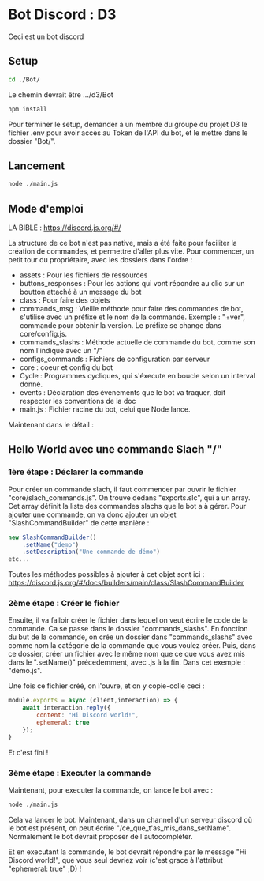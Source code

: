 # Bot Discord : D3

Ceci est un bot discord 

## Setup

```sh
cd ./Bot/
```
Le chemin devrait être .../d3/Bot

```sh
npm install
```

Pour terminer le setup, demander à un membre du groupe du projet D3 le fichier .env pour avoir accès au Token de l'API du bot, et le mettre dans le dossier "Bot/".

## Lancement

```sh
node ./main.js
```

## Mode d'emploi

LA BIBLE : https://discord.js.org/#/

La structure de ce bot n'est pas native, mais a été faite pour faciliter la création de commandes, et permettre d'aller plus vite. Pour commencer, un petit tour du propriétaire, avec les dossiers dans l'ordre : 

  - assets : Pour les fichiers de ressources
  - buttons_responses : Pour les actions qui vont répondre au clic sur un boutton attaché à un message du bot
  - class : Pour faire des objets
  - commands_msg : Vieille méthode pour faire des commandes de bot, s'utilise avec un préfixe et le nom de la commande. Exemple : "+ver", commande pour obtenir la version.
    Le préfixe se change dans core/config.js.
  - commands_slashs : Méthode actuelle de commande du bot, comme son nom l'indique avec un "/"
  - configs_commands : Fichiers de configuration par serveur
  - core : coeur et config du bot
  - Cycle : Programmes cycliques, qui s'éxecute en boucle selon un interval donné.
  - events : Déclaration des évenements que le bot va traquer, doit respecter les conventions de la doc
  - main.js : Fichier racine du bot, celui que Node lance. 


Maintenant dans le détail : 

## Hello World avec une commande Slach "/"

### 1ère étape : Déclarer la commande

Pour créer un commande slach, il faut commencer par ouvrir le fichier "core/slach_commands.js".
On trouve dedans "exports.slc", qui a un array. Cet array définit la liste des commandes slachs que le bot a à gérer. 
Pour ajouter une commande, on va donc ajouter un objet "SlashCommandBuilder" de cette manière : 

```js
new SlashCommandBuilder()
    .setName("demo")
    .setDescription("Une commande de démo")
etc...
```
Toutes les méthodes possibles à ajouter à cet objet sont ici : 
https://discord.js.org/#/docs/builders/main/class/SlashCommandBuilder

### 2ème étape : Créer le fichier

Ensuite, il va falloir créer le fichier dans lequel on veut écrire le code de la commande. Ca se passe dans le dossier "commands_slashs". En fonction du but de la commande, on crée un dossier dans "commands_slashs" avec comme nom la catégorie de la commande que vous voulez créer. Puis, dans ce dossier, créer un fichier avec le même nom que ce que vous avez mis dans le ".setName()" précedemment, avec .js à la fin. Dans cet exemple : "demo.js".

Une fois ce fichier créé, on l'ouvre, et on y copie-colle ceci : 

```js
module.exports = async (client,interaction) => {
    await interaction.reply({ 
        content: "Hi Discord world!", 
        ephemeral: true 
    });
}
```

Et c'est fini !

### 3ème étape : Executer la commande

Maintenant, pour executer la commande, on lance le bot avec : 
```sh
node ./main.js
```

Cela va lancer le bot. Maintenant, dans un channel d'un serveur discord où le bot est présent, on peut écrire "/ce_que_t'as_mis_dans_setName". Normalement le bot devrait proposer de l'autocompléter. 

Et en executant la commande, le bot devrait répondre par le message "Hi Discord world!", que vous seul devriez voir (c'est grace à l'attribut "ephemeral: true" ;D) !

